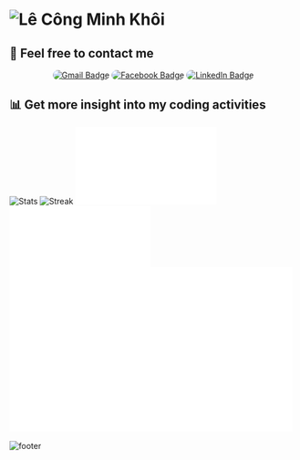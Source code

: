 # ![Lê Công Minh Khôi](https://capsule-render.vercel.app/api?type=soft&color=timeGradient&text=Hello%20World%21%20I%27m%20Khoilr&fontSize=42&animation=fadeIn&fontAlignY=53&width=200)

## 📡 Feel free to contact me

<p align='center'>
    <a href="mailto:lcngmnhkhoi@gmail.com"><img style="border-radius:16px" src="https://img.shields.io/badge/lcngmnhkhoi@gmail.com-D14836?style=for-the-badge&amp;logo=gmail&amp;logoColor=white" alt="Gmail Badge"></a>
    <a href="https://www.facebook.com/khoilr"><img style="border-radius:16px" src="https://img.shields.io/badge/L%C3%AA%20C%C3%B4ng%20Minh%20Kh%C3%B4i-1877F2?style=for-the-badge&amp;logo=facebook&amp;logoColor=white" alt="Facebook Badge"></a>
    <a href="https://www.linkedin.com/in/khoilr/"><img style="border-radius:16px"  src="https://img.shields.io/badge/khoilr-0077B5?style=for-the-badge&amp;logo=linkedin&amp;logoColor=white" alt="LinkedIn Badge"></a>
</p>

## 📊 Get more insight into my coding activities

<p>
<img width="49%" src="https://github-readme-stats.vercel.app/api?show_icons=True&username=khoilr&title_color=F9C859&text_color=10B1FE&icon_color=f9598a&bg_color=22272e&hide_border=False&include_all_commits=True&count_private=True&custom_title=GitHub%20stats" alt="Stats"> <img width="49%" src="http://github-readme-streak-stats.herokuapp.com?user=khoilr&amp;hide_border=true&amp;date_format=j%20M%5B%20Y%5D&amp;ring=F9C859&amp;currStreakNum=F9598A&amp;sideLabels=43C2FE&amp;sideNums=FB8AAD&amp;fire=F6B00F&amp;dates=ABB2BF&amp;background=22272e&amp;currStreakLabel=10B1FE" alt="Streak">
<img width="49%" src="images/actions/coding-habit.svg" alt="Coding Activity"> <img width="49%" src="images/actions/wakatime.svg" alt="Coding Activity" align="top">
<img width="98.6%" src="images/actions/isocalendar.svg" alt="Isocalendar" >
</p>

![footer](https://capsule-render.vercel.app/api?type=waving&color=timeGradient&section=footer&height=90&width=200&text=%F0%9F%98%98+Thank+you+for+visiting+my+GitHub+profile%21&fontSize=16&fontAlign=20&fontAlignY=90)
